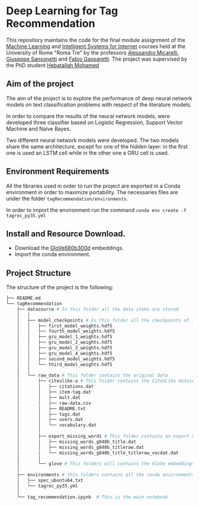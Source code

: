 # Deep Learning for Tag Recommendation

This repository maintains the code for the final module assignment of the [Machine Learning]() and [Intelligent Systems for Internet](https://sites.google.com/site/sistemiintelligentiperinternet/) courses held at the University of Rome "Roma Tre" by the professors [Alessandro Micarelli](http://www.uniroma3.it/persone/Sjdza1hCU3JOWjBrTWxzWUNOcHd6a3BYMDBUSU5iUWhhY2V0cTE5N1RzMD0=/), [Giuseppe Sansonetti](http://www.dia.uniroma3.it/~ailab/?page_id=19) and [Fabio Gasparetti](http://www.dia.uniroma3.it/~ailab/?page_id=17).
The project was supervised by the PhD student [Hebatallah Mohamed](http://www.dia.uniroma3.it/~ailab/?page_id=670)

## Aim of the project
The aim of the project is to explore the performance of deep neural network models on text classification problems with respect of the literature models.

In order to compare the results of the neural network models, were developed three classifier based on Logistic Regression, Support Vector Machine and Naive Bayes.

Two different neural network models were developed. The two models share the same architecture, except for one of the hidden layer: in the first one is used an LSTM cell while in the other one a GRU cell is used.

## Environment Requirements
All the libraries used in order to run the project are exported in a Conda environment in order to maximize portability.
The necessaries files are under the folder `tagRecommendation/environments`.

In order to import the environment run the command `conda env create -f tagrec_py35.yml`

## Install and Resource Download.
<!-- In order to download the dataset and setting up the environment use the automated script `install.sh`.
This script will perform the following actions: -->

- Download the [GloVe680b300d](http://nlp.stanford.edu/data/glove.840B.300d.zip) embeddings.
- Import the conda environment.

## Project Structure

The structure of the project is the following:

``` bash
├── README.md
└── tagRecommendation
    ├── datasource # In this folder all the data items are stored
    │   │
    │   ├── model_checkpoints # In this folder all the checkpoints of the developed NN are saved.
    │   │   ├── first_model_weights.hdf5
    │   │   ├── fourth_model_weights.hdf5
    │   │   ├── gru_model_1_weights.hdf5
    │   │   ├── gru_model_2_weights.hdf5
    │   │   ├── gru_model_3_weights.hdf5
    │   │   ├── gru_model_4_weights.hdf5
    │   │   ├── second_model_weights.hdf5
    │   │   └── third_model_weights.hdf5
    │   │
    │   └── raw_data # This folder contains the original data
    │       ├── citeulike-a # This folder contains the CiteULike dataset
    │       │   ├── citations.dat
    │       │   ├── item-tag.dat
    │       │   ├── mult.dat
    │       │   ├── raw-data.csv
    │       │   ├── README.txt
    │       │   ├── tags.dat
    │       │   ├── users.dat
    │       │   └── vocabulary.dat
    │       │
    │       ├── export_missing_words # This folder contains an export of the articles words not found in GloVe
    │       │   ├── missing_words_g840b_title.dat
    │       │   ├── missing_words_g840b_titleraw.dat
    │       │   └── missing_words_g840b_title_titleraw_vocdat.dat
    │       │
    │       └── glove # This folders will contains the GloVe embeddings 
    │
    ├── environments # This folders contains all the conda environments.
    │   ├── spec_ubuntu64.txt
    │   └── tagrec_py35.yml
    │
    └── tag_recommendation.ipynb  # This is the main notebook 

```
